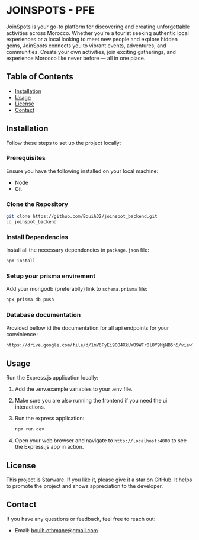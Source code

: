 # JOINSPOTS - PFE

JoinSpots is your go-to platform for discovering and creating unforgettable activities across Morocco. Whether you're a tourist seeking authentic local experiences or a local looking to meet new people and explore hidden gems, JoinSpots connects you to vibrant events, adventures, and communities. Create your own activities, join exciting gatherings, and experience Morocco like never before — all in one place.

## Table of Contents

- [Installation](#installation)
- [Usage](#usage)
- [License](#license)
- [Contact](#contact)

## Installation

Follow these steps to set up the project locally:

### Prerequisites

Ensure you have the following installed on your local machine:

- Node
- Git

### Clone the Repository

```bash
git clone https://github.com/Bouih32/joinspot_backend.git
cd joinspot_backend
```

### Install Dependencies

Install all the necessary dependencies in `package.json` file:

```bash
npm install
```

### Setup your prisma envirement

Add your mongodb (preferablly) link to `schema.prisma` file:

```bash
npx prisma db push

```

### Database documentation

Provided bellow id the documentation for all api endpoints for your convinience :

```bash
https://drive.google.com/file/d/1mV6FyEi9OO4XkUWO9WFr0l8Y9MjNB5n5/view?usp=sharing

```

## Usage

Run the Express.js application locally:

1. Add the .env.example variables to your .env file.
2. Make sure you are also running the frontend if you need the ui interactions.
3. Run the express application:

   ```bash
   npm run dev
   ```

4. Open your web browser and navigate to `http://localhost:4000` to see the Express.js app in action.

## License

This project is Starware. If you like it, please give it a star on GitHub. It helps to promote the project and shows appreciation to the developer.

## Contact

If you have any questions or feedback, feel free to reach out:

- Email: bouih.othmane@gmail.com
